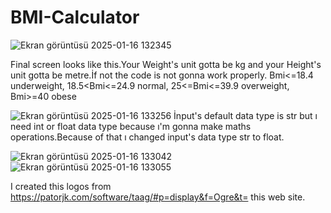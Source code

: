 # BMI-Calculator



![Ekran görüntüsü 2025-01-16 132345](https://github.com/user-attachments/assets/23648a7d-ffe5-47fb-90ba-ee9cb8e3b810)

Final screen looks like this.Your Weight's unit gotta be kg and your Height's unit gotta be metre.İf not the code is not gonna work properly.
 Bmi<=18.4  underweight,
 18.5<Bmi<=24.9 normal,
 25<=Bmi<=39.9 overweight,
 Bmi>=40 obese


![Ekran görüntüsü 2025-01-16 133256](https://github.com/user-attachments/assets/08f01538-8b55-4163-b15a-4730f85fbcff)
İnput's default data type is str but ı need int or float data type because ı'm gonna make maths operations.Because of that ı changed input's data type str to float.






 
![Ekran görüntüsü 2025-01-16 133042](https://github.com/user-attachments/assets/05bda768-f29d-4432-a779-b9d9d90dac47)
![Ekran görüntüsü 2025-01-16 133055](https://github.com/user-attachments/assets/024bb083-e5ad-418b-a226-07107f6f21b4)

I created this logos from https://patorjk.com/software/taag/#p=display&f=Ogre&t= this web site.
